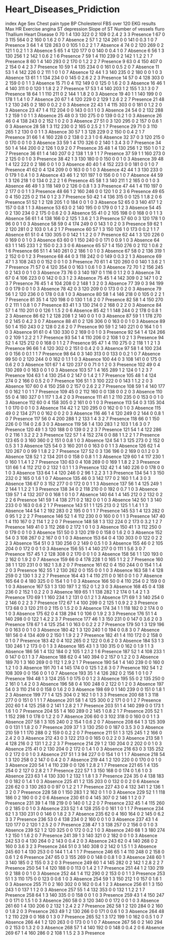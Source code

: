 # Heart_Diseases_Pridiction

index	Age	Sex	Chest pain type	BP	Cholesterol	FBS over 120	EKG results	Max HR	Exercise angina	ST depression	Slope of ST	Number of vessels fluro	Thallium	Heart Disease
0	70	1	4	130	322	0	2	109	0	2.4	2	3	3	Presence
1	67	0	3	115	564	0	2	160	0	1.6	2	0	7	Absence
2	57	1	2	124	261	0	0	141	0	0.3	1	0	7	Presence
3	64	1	4	128	263	0	0	105	1	0.2	2	1	7	Absence
4	74	0	2	120	269	0	2	121	1	0.2	1	1	3	Absence
5	65	1	4	120	177	0	0	140	0	0.4	1	0	7	Absence
6	56	1	3	130	256	1	2	142	1	0.6	2	1	6	Presence
7	59	1	4	110	239	0	2	142	1	1.2	2	1	7	Presence
8	60	1	4	140	293	0	2	170	0	1.2	2	2	7	Presence
9	63	0	4	150	407	0	2	154	0	4	2	3	7	Presence
10	59	1	4	135	234	0	0	161	0	0.5	2	0	7	Absence
11	53	1	4	142	226	0	2	111	1	0	1	0	7	Absence
12	44	1	3	140	235	0	2	180	0	0	1	0	3	Absence
13	61	1	1	134	234	0	0	145	0	2.6	2	2	3	Presence
14	57	0	4	128	303	0	2	159	0	0	1	1	3	Absence
15	71	0	4	112	149	0	0	125	0	1.6	2	0	3	Absence
16	46	1	4	140	311	0	0	120	1	1.8	2	2	7	Presence
17	53	1	4	140	203	1	2	155	1	3.1	3	0	7	Presence
18	64	1	1	110	211	0	2	144	1	1.8	2	0	3	Absence
19	40	1	1	140	199	0	0	178	1	1.4	1	0	7	Absence
20	67	1	4	120	229	0	2	129	1	2.6	2	2	7	Presence
21	48	1	2	130	245	0	2	180	0	0.2	2	0	3	Absence
22	43	1	4	115	303	0	0	181	0	1.2	2	0	3	Absence
23	47	1	4	112	204	0	0	143	0	0.1	1	0	3	Absence
24	54	0	2	132	288	1	2	159	1	0	1	1	3	Absence
25	48	0	3	130	275	0	0	139	0	0.2	1	0	3	Absence
26	46	0	4	138	243	0	2	152	1	0	2	0	3	Absence
27	51	0	3	120	295	0	2	157	0	0.6	1	0	3	Absence
28	58	1	3	112	230	0	2	165	0	2.5	2	1	7	Presence
29	71	0	3	110	265	1	2	130	0	0	1	1	3	Absence
30	57	1	3	128	229	0	2	150	0	0.4	2	1	7	Presence
31	66	1	4	160	228	0	2	138	0	2.3	1	0	6	Absence
32	37	0	3	120	215	0	0	170	0	0	1	0	3	Absence
33	59	1	4	170	326	0	2	140	1	3.4	3	0	7	Presence
34	50	1	4	144	200	0	2	126	1	0.9	2	0	7	Presence
35	48	1	4	130	256	1	2	150	1	0	1	2	7	Presence
36	61	1	4	140	207	0	2	138	1	1.9	1	1	7	Presence
37	59	1	1	160	273	0	2	125	0	0	1	0	3	Presence
38	42	1	3	130	180	0	0	150	0	0	1	0	3	Absence
39	48	1	4	122	222	0	2	186	0	0	1	0	3	Absence
40	40	1	4	152	223	0	0	181	0	0	1	0	7	Presence
41	62	0	4	124	209	0	0	163	0	0	1	0	3	Absence
42	44	1	3	130	233	0	0	179	1	0.4	1	0	3	Absence
43	46	1	2	101	197	1	0	156	0	0	1	0	7	Absence
44	59	1	3	126	218	1	0	134	0	2.2	2	1	6	Presence
45	58	1	3	140	211	1	2	165	0	0	1	0	3	Absence
46	49	1	3	118	149	0	2	126	0	0.8	1	3	3	Presence
47	44	1	4	110	197	0	2	177	0	0	1	1	3	Presence
48	66	1	2	160	246	0	0	120	1	0	2	3	6	Presence
49	65	0	4	150	225	0	2	114	0	1	2	3	7	Presence
50	42	1	4	136	315	0	0	125	1	1.8	2	0	6	Presence
51	52	1	2	128	205	1	0	184	0	0	1	0	3	Absence
52	65	0	3	140	417	1	2	157	0	0.8	1	1	3	Absence
53	63	0	2	140	195	0	0	179	0	0	1	2	3	Absence
54	45	0	2	130	234	0	2	175	0	0.6	2	0	3	Absence
55	41	0	2	105	198	0	0	168	0	0	1	1	3	Absence
56	61	1	4	138	166	0	2	125	1	3.6	2	1	3	Presence
57	60	0	3	120	178	1	0	96	0	0	1	0	3	Absence
58	59	0	4	174	249	0	0	143	1	0	2	0	3	Presence
59	62	1	2	120	281	0	2	103	0	1.4	2	1	7	Presence
60	57	1	3	150	126	1	0	173	0	0.2	1	1	7	Absence
61	51	0	4	130	305	0	0	142	1	1.2	2	0	7	Presence
62	44	1	3	120	226	0	0	169	0	0	1	0	3	Absence
63	60	0	1	150	240	0	0	171	0	0.9	1	0	3	Absence
64	63	1	1	145	233	1	2	150	0	2.3	3	0	6	Absence
65	57	1	4	150	276	0	2	112	1	0.6	2	1	6	Presence
66	51	1	4	140	261	0	2	186	1	0	1	0	3	Absence
67	58	0	2	136	319	1	2	152	0	0	1	2	3	Presence
68	44	0	3	118	242	0	0	149	0	0.3	2	1	3	Absence
69	47	1	3	108	243	0	0	152	0	0	1	0	3	Presence
70	61	1	4	120	260	0	0	140	1	3.6	2	1	7	Presence
71	57	0	4	120	354	0	0	163	1	0.6	1	0	3	Absence
72	70	1	2	156	245	0	2	143	0	0	1	0	3	Absence
73	76	0	3	140	197	0	1	116	0	1.1	2	0	3	Absence
74	67	0	4	106	223	0	0	142	0	0.3	1	2	3	Absence
75	45	1	4	142	309	0	2	147	1	0	2	3	7	Presence
76	45	1	4	104	208	0	2	148	1	3	2	0	3	Absence
77	39	0	3	94	199	0	0	179	0	0	1	0	3	Absence
78	42	0	3	120	209	0	0	173	0	0	2	0	3	Absence
79	56	1	2	120	236	0	0	178	0	0.8	1	0	3	Absence
80	58	1	4	146	218	0	0	105	0	2	2	1	7	Presence
81	35	1	4	120	198	0	0	130	1	1.6	2	0	7	Presence
82	58	1	4	150	270	0	2	111	1	0.8	1	0	7	Presence
83	41	1	3	130	214	0	2	168	0	2	2	0	3	Absence
84	57	1	4	110	201	0	0	126	1	1.5	2	0	6	Absence
85	42	1	1	148	244	0	2	178	0	0.8	1	2	3	Absence
86	62	1	2	128	208	1	2	140	0	0	1	0	3	Absence
87	59	1	1	178	270	0	2	145	0	4.2	3	0	7	Absence
88	41	0	2	126	306	0	0	163	0	0	1	0	3	Absence
89	50	1	4	150	243	0	2	128	0	2.6	2	0	7	Presence
90	59	1	2	140	221	0	0	164	1	0	1	0	3	Absence
91	61	0	4	130	330	0	2	169	0	0	1	0	3	Presence
92	54	1	4	124	266	0	2	109	1	2.2	2	1	7	Presence
93	54	1	4	110	206	0	2	108	1	0	2	1	3	Presence
94	52	1	4	125	212	0	0	168	0	1	1	2	7	Presence
95	47	1	4	110	275	0	2	118	1	1	2	1	3	Presence
96	66	1	4	120	302	0	2	151	0	0.4	2	0	3	Absence
97	58	1	4	100	234	0	0	156	0	0.1	1	1	7	Presence
98	64	0	3	140	313	0	0	133	0	0.2	1	0	7	Absence
99	50	0	2	120	244	0	0	162	0	1.1	1	0	3	Absence
100	44	0	3	108	141	0	0	175	0	0.6	2	0	3	Absence
101	67	1	4	120	237	0	0	71	0	1	2	0	3	Presence
102	49	0	4	130	269	0	0	163	0	0	1	0	3	Absence
103	57	1	4	165	289	1	2	124	0	1	2	3	7	Presence
104	63	1	4	130	254	0	2	147	0	1.4	2	1	7	Presence
105	48	1	4	124	274	0	2	166	0	0.5	2	0	7	Presence
106	51	1	3	100	222	0	0	143	1	1.2	2	0	3	Absence
107	60	0	4	150	258	0	2	157	0	2.6	2	2	7	Presence
108	59	1	4	140	177	0	0	162	1	0	1	1	7	Presence
109	45	0	2	112	160	0	0	138	0	0	2	0	3	Absence
110	55	0	4	180	327	0	1	117	1	3.4	2	0	3	Presence
111	41	1	2	110	235	0	0	153	0	0	1	0	3	Absence
112	60	0	4	158	305	0	2	161	0	0	1	0	3	Presence
113	54	0	3	135	304	1	0	170	0	0	1	0	3	Absence
114	42	1	2	120	295	0	0	162	0	0	1	0	3	Absence
115	49	0	2	134	271	0	0	162	0	0	2	0	3	Absence
116	46	1	4	120	249	0	2	144	0	0.8	1	0	7	Presence
117	56	0	4	200	288	1	2	133	1	4	3	2	7	Presence
118	66	0	1	150	226	0	0	114	0	2.6	3	0	3	Absence
119	56	1	4	130	283	1	2	103	1	1.6	3	0	7	Presence
120	49	1	3	120	188	0	0	139	0	2	2	3	7	Presence
121	54	1	4	122	286	0	2	116	1	3.2	2	2	3	Presence
122	57	1	4	152	274	0	0	88	1	1.2	2	1	7	Presence
123	65	0	3	160	360	0	2	151	0	0.8	1	0	3	Absence
124	54	1	3	125	273	0	2	152	0	0.5	3	1	3	Absence
125	54	0	3	160	201	0	0	163	0	0	1	1	3	Absence
126	62	1	4	120	267	0	0	99	1	1.8	2	2	7	Presence
127	52	0	3	136	196	0	2	169	0	0.1	2	0	3	Absence
128	52	1	2	134	201	0	0	158	0	0.8	1	1	3	Absence
129	60	1	4	117	230	1	0	160	1	1.4	1	2	7	Presence
130	63	0	4	108	269	0	0	169	1	1.8	2	2	3	Presence
131	66	1	4	112	212	0	2	132	1	0.1	1	1	3	Presence
132	42	1	4	140	226	0	0	178	0	0	1	0	3	Absence
133	64	1	4	120	246	0	2	96	1	2.2	3	1	3	Presence
134	54	1	3	150	232	0	2	165	0	1.6	1	0	7	Absence
135	46	0	3	142	177	0	2	160	1	1.4	3	0	3	Absence
136	67	0	3	152	277	0	0	172	0	0	1	1	3	Absence
137	56	1	4	125	249	1	2	144	1	1.2	2	1	3	Presence
138	34	0	2	118	210	0	0	192	0	0.7	1	0	3	Absence
139	57	1	4	132	207	0	0	168	1	0	1	0	7	Absence
140	64	1	4	145	212	0	2	132	0	2	2	2	6	Presence
141	59	1	4	138	271	0	2	182	0	0	1	0	3	Absence
142	50	1	3	140	233	0	0	163	0	0.6	2	1	7	Presence
143	51	1	1	125	213	0	2	125	1	1.4	1	1	3	Absence
144	54	1	2	192	283	0	2	195	0	0	1	1	7	Presence
145	53	1	4	123	282	0	0	95	1	2	2	2	7	Presence
146	52	1	4	112	230	0	0	160	0	0	1	1	3	Presence
147	40	1	4	110	167	0	2	114	1	2	2	0	7	Presence
148	58	1	3	132	224	0	2	173	0	3.2	1	2	7	Presence
149	41	0	3	112	268	0	2	172	1	0	1	0	3	Absence
150	41	1	3	112	250	0	0	179	0	0	1	0	3	Absence
151	50	0	3	120	219	0	0	158	0	1.6	2	0	3	Absence
152	54	0	3	108	267	0	2	167	0	0	1	0	3	Absence
153	64	0	4	130	303	0	0	122	0	2	2	2	3	Absence
154	51	0	3	130	256	0	2	149	0	0.5	1	0	3	Absence
155	46	0	2	105	204	0	0	172	0	0	1	0	3	Absence
156	55	1	4	140	217	0	0	111	1	5.6	3	0	7	Presence
157	45	1	2	128	308	0	2	170	0	0	1	0	3	Absence
158	56	1	1	120	193	0	2	162	0	1.9	2	0	7	Absence
159	66	0	4	178	228	1	0	165	1	1	2	2	7	Presence
160	38	1	1	120	231	0	0	182	1	3.8	2	0	7	Presence
161	62	0	4	150	244	0	0	154	1	1.4	2	0	3	Presence
162	55	1	2	130	262	0	0	155	0	0	1	0	3	Absence
163	58	1	4	128	259	0	2	130	1	3	2	2	7	Presence
164	43	1	4	110	211	0	0	161	0	0	1	0	7	Absence
165	64	0	4	180	325	0	0	154	1	0	1	0	3	Absence
166	50	0	4	110	254	0	2	159	0	0	1	0	3	Absence
167	53	1	3	130	197	1	2	152	0	1.2	3	0	3	Absence
168	45	0	4	138	236	0	2	152	1	0.2	2	0	3	Absence
169	65	1	1	138	282	1	2	174	0	1.4	2	1	3	Presence
170	69	1	1	160	234	1	2	131	0	0.1	2	1	3	Absence
171	69	1	3	140	254	0	2	146	0	2	2	3	7	Presence
172	67	1	4	100	299	0	2	125	1	0.9	2	2	3	Presence
173	68	0	3	120	211	0	2	115	0	1.5	2	0	3	Absence
174	34	1	1	118	182	0	2	174	0	0	1	0	3	Absence
175	62	0	4	138	294	1	0	106	0	1.9	2	3	3	Presence
176	51	1	4	140	298	0	0	122	1	4.2	2	3	7	Presence
177	46	1	3	150	231	0	0	147	0	3.6	2	0	3	Presence
178	67	1	4	125	254	1	0	163	0	0.2	2	2	7	Presence
179	50	1	3	129	196	0	0	163	0	0	1	0	3	Absence
180	42	1	3	120	240	1	0	194	0	0.8	3	0	7	Absence
181	56	0	4	134	409	0	2	150	1	1.9	2	2	7	Presence
182	41	1	4	110	172	0	2	158	0	0	1	0	7	Presence
183	42	0	4	102	265	0	2	122	0	0.6	2	0	3	Absence
184	53	1	3	130	246	1	2	173	0	0	1	3	3	Absence
185	43	1	3	130	315	0	0	162	0	1.9	1	1	3	Absence
186	56	1	4	132	184	0	2	105	1	2.1	2	1	6	Presence
187	52	1	4	108	233	1	0	147	0	0.1	1	3	7	Absence
188	62	0	4	140	394	0	2	157	0	1.2	2	0	3	Absence
189	70	1	3	160	269	0	0	112	1	2.9	2	1	7	Presence
190	54	1	4	140	239	0	0	160	0	1.2	1	0	3	Absence
191	70	1	4	145	174	0	0	125	1	2.6	3	0	7	Presence
192	54	1	2	108	309	0	0	156	0	0	1	0	7	Absence
193	35	1	4	126	282	0	2	156	1	0	1	0	7	Presence
194	48	1	3	124	255	1	0	175	0	0	1	2	3	Absence
195	55	0	2	135	250	0	2	161	0	1.4	2	0	3	Absence
196	58	0	4	100	248	0	2	122	0	1	2	0	3	Absence
197	54	0	3	110	214	0	0	158	0	1.6	2	0	3	Absence
198	69	0	1	140	239	0	0	151	0	1.8	1	2	3	Absence
199	77	1	4	125	304	0	2	162	1	0	1	3	3	Presence
200	68	1	3	118	277	0	0	151	0	1	1	1	7	Absence
201	58	1	4	125	300	0	2	171	0	0	1	2	7	Presence
202	60	1	4	125	258	0	2	141	1	2.8	2	1	7	Presence
203	51	1	4	140	299	0	0	173	1	1.6	1	0	7	Presence
204	55	1	4	160	289	0	2	145	1	0.8	2	1	7	Presence
205	52	1	1	152	298	1	0	178	0	1.2	2	0	7	Absence
206	60	0	3	102	318	0	0	160	0	0	1	1	3	Absence
207	58	1	3	105	240	0	2	154	1	0.6	2	0	7	Absence
208	64	1	3	125	309	0	0	131	1	1.8	2	0	7	Presence
209	37	1	3	130	250	0	0	187	0	3.5	3	0	3	Absence
210	59	1	1	170	288	0	2	159	0	0.2	2	0	7	Presence
211	51	1	3	125	245	1	2	166	0	2.4	2	0	3	Absence
212	43	0	3	122	213	0	0	165	0	0.2	2	0	3	Absence
213	58	1	4	128	216	0	2	131	1	2.2	2	3	7	Presence
214	29	1	2	130	204	0	2	202	0	0	1	0	3	Absence
215	41	0	2	130	204	0	2	172	0	1.4	1	0	3	Absence
216	63	0	3	135	252	0	2	172	0	0	1	0	3	Absence
217	51	1	3	94	227	0	0	154	1	0	1	1	7	Absence
218	54	1	3	120	258	0	2	147	0	0.4	2	0	7	Absence
219	44	1	2	120	220	0	0	170	0	0	1	0	3	Absence
220	54	1	4	110	239	0	0	126	1	2.8	2	1	7	Presence
221	65	1	4	135	254	0	2	127	0	2.8	2	1	7	Presence
222	57	1	3	150	168	0	0	174	0	1.6	1	0	3	Absence
223	63	1	4	130	330	1	2	132	1	1.8	1	3	7	Presence
224	35	0	4	138	183	0	0	182	0	1.4	1	0	3	Absence
225	41	1	2	135	203	0	0	132	0	0	2	0	6	Absence
226	62	0	3	130	263	0	0	97	0	1.2	2	1	7	Presence
227	43	0	4	132	341	1	2	136	1	3	2	0	7	Presence
228	58	0	1	150	283	1	2	162	0	1	1	0	3	Absence
229	52	1	1	118	186	0	2	190	0	0	2	0	6	Absence
230	61	0	4	145	307	0	2	146	1	1	2	0	7	Presence
231	39	1	4	118	219	0	0	140	0	1.2	2	0	7	Presence
232	45	1	4	115	260	0	2	185	0	0	1	0	3	Absence
233	52	1	4	128	255	0	0	161	1	0	1	1	7	Presence
234	62	1	3	130	231	0	0	146	0	1.8	2	3	7	Absence
235	62	0	4	160	164	0	2	145	0	6.2	3	3	7	Presence
236	53	0	4	138	234	0	2	160	0	0	1	0	3	Absence
237	43	1	4	120	177	0	2	120	1	2.5	2	0	7	Presence
238	47	1	3	138	257	0	2	156	0	0	1	0	3	Absence
239	52	1	2	120	325	0	0	172	0	0.2	1	0	3	Absence
240	68	1	3	180	274	1	2	150	1	1.6	2	0	7	Presence
241	39	1	3	140	321	0	2	182	0	0	1	0	3	Absence
242	53	0	4	130	264	0	2	143	0	0.4	2	0	3	Absence
243	62	0	4	140	268	0	2	160	0	3.6	3	2	3	Presence
244	51	0	3	140	308	0	2	142	0	1.5	1	1	3	Absence
245	60	1	4	130	253	0	0	144	1	1.4	1	1	7	Presence
246	65	1	4	110	248	0	2	158	0	0.6	1	2	6	Presence
247	65	0	3	155	269	0	0	148	0	0.8	1	0	3	Absence
248	60	1	3	140	185	0	2	155	0	3	2	0	3	Presence
249	60	1	4	145	282	0	2	142	1	2.8	2	2	7	Presence
250	54	1	4	120	188	0	0	113	0	1.4	2	1	7	Presence
251	44	1	2	130	219	0	2	188	0	0	1	0	3	Absence
252	44	1	4	112	290	0	2	153	0	0	1	1	3	Presence
253	51	1	3	110	175	0	0	123	0	0.6	1	0	3	Absence
254	59	1	3	150	212	1	0	157	0	1.6	1	0	3	Absence
255	71	0	2	160	302	0	0	162	0	0.4	1	2	3	Absence
256	61	1	3	150	243	1	0	137	1	1	2	0	3	Absence
257	55	1	4	132	353	0	0	132	1	1.2	2	1	7	Presence
258	64	1	3	140	335	0	0	158	0	0	1	0	3	Presence
259	43	1	4	150	247	0	0	171	0	1.5	1	0	3	Absence
260	58	0	3	120	340	0	0	172	0	0	1	0	3	Absence
261	60	1	4	130	206	0	2	132	1	2.4	2	2	7	Presence
262	58	1	2	120	284	0	2	160	0	1.8	2	0	3	Presence
263	49	1	2	130	266	0	0	171	0	0.6	1	0	3	Absence
264	48	1	2	110	229	0	0	168	0	1	3	0	7	Presence
265	52	1	3	172	199	1	0	162	0	0.5	1	0	7	Absence
266	44	1	2	120	263	0	0	173	0	0	1	0	7	Absence
267	56	0	2	140	294	0	2	153	0	1.3	2	0	3	Absence
268	57	1	4	140	192	0	0	148	0	0.4	2	0	6	Absence
269	67	1	4	160	286	0	2	108	1	1.5	2	3	3	Presence
